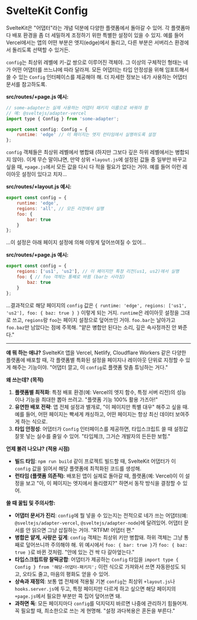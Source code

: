 # SvelteKit Config

SvelteKit은 "어댑터"라는 개념 덕분에 다양한 플랫폼에서 돌아갈 수 있어. 각 플랫폼마다 배포 환경을 좀 더 세밀하게 조정하기 위한 특별한 설정이 있을 수 있지. 예를 들어 Vercel에서는 앱의 어떤 부분은 엣지(edge)에서 돌리고, 다른 부분은 서버리스 환경에서 돌리도록 선택할 수 있거든.

`config`는 최상위 레벨에 키-값 쌍으로 이루어진 객체야. 그 이상의 구체적인 형태는 네가 어떤 어댑터를 쓰느냐에 따라 달라져. 모든 어댑터는 타입 안정성을 위해 임포트해서 쓸 수 있는 `Config` 인터페이스를 제공해야 해. 더 자세한 정보는 네가 사용하는 어댑터 문서를 참고하도록.

**src/routes/+page.js 예시:**
```javascript
// some-adapter는 실제 사용하는 어댑터 패키지 이름으로 바꿔야 함
// 예: @sveltejs/adapter-vercel
import type { Config } from 'some-adapter';

export const config: Config = {
	runtime: 'edge' // 이 페이지는 엣지 런타임에서 실행하도록 설정
};
```

`config` 객체들은 최상위 레벨에서 병합돼 (하지만 그보다 깊은 하위 레벨에서는 병합되지 않아). 이게 무슨 말이냐면, 만약 상위 `+layout.js`에 설정된 값들 중 일부만 바꾸고 싶을 때, `+page.js`에서 모든 값을 다시 다 적을 필요가 없다는 거야. 예를 들어 이런 레이아웃 설정이 있다고 치자...

**src/routes/+layout.js 예시:**
```javascript
export const config = {
	runtime: 'edge',
	regions: 'all', // 모든 리전에서 실행
	foo: {
		bar: true
	}
};
```

...이 설정은 아래 페이지 설정에 의해 이렇게 덮어쓰여질 수 있어...

**src/routes/+page.js 예시:**
```javascript
export const config = {
	regions: ['us1', 'us2'], // 이 페이지만 특정 리전(us1, us2)에서 실행
	foo: { // foo 객체는 통째로 바뀜 (bar는 사라짐)
		baz: true
	}
};
```

...결과적으로 해당 페이지의 `config` 값은 `{ runtime: 'edge', regions: ['us1', 'us2'], foo: { baz: true } }` 이렇게 되는 거지. `runtime`은 레이아웃 설정을 그대로 쓰고, `regions`랑 `foo`는 페이지 설정으로 덮어쓰인 거야. `foo.bar`는 날아가고 `foo.baz`만 남았다는 점에 주목해. "얕은 병합만 된다는 소리, 깊은 속사정까진 안 봐준다."

---

**얘 뭐 하는 애냐?**
SvelteKit 앱을 Vercel, Netlify, Cloudflare Workers 같은 다양한 플랫폼에 배포할 때, 각 플랫폼별 특화된 설정을 페이지나 레이아웃 단위로 지정할 수 있게 해주는 기능이야. "어댑터 깔고, 이 `config`로 플랫폼 맞춤 튜닝하는 거다."

**왜 쓰는데? (목적)**
1.  **플랫폼별 최적화**: 특정 배포 환경(예: Vercel의 엣지 함수, 특정 서버 리전)의 성능이나 기능을 최대한 뽑아 쓰려고. "플랫폼 기능 100% 활용 가즈아!"
2.  **유연한 배포 전략**: 앱 전체 설정과 별개로, "이 페이지만 특별 대우" 해주고 싶을 때. 예를 들어, 어떤 페이지는 빡세게 캐싱하고, 어떤 페이지는 항상 최신 데이터 보여주게 하는 식으로.
3.  **타입 안정성**: 어댑터가 `Config` 인터페이스를 제공하면, 타입스크립트 쓸 때 설정값 잘못 넣는 실수를 줄일 수 있어. "타입체크, 그거슨 개발자의 든든한 보험."

**언제 불려 나오냐? (적용 시점)**
*   **빌드 타임**: `npm run build` 같이 프로젝트 빌드할 때, SvelteKit 어댑터가 이 `config` 값을 읽어서 해당 플랫폼에 최적화된 코드를 생성해.
*   **런타임 (플랫폼 의존적)**: 배포된 앱이 실제로 돌아갈 때, 플랫폼(예: Vercel)이 이 설정을 보고 "아, 이 페이지는 엣지에서 돌리랬지?" 하면서 동작 방식을 결정할 수 있어.

**쓸 때 꿀팁 및 주의사항:**
*   **어댑터 문서가 진리**: `config`에 뭘 넣을 수 있는지는 전적으로 네가 쓰는 어댑터(예: `@sveltejs/adapter-vercel`, `@sveltejs/adapter-node`)에 달려있어. 어댑터 문서를 안 읽으면 그냥 삽질하는 거야. "RTFM! 어댑터 편."
*   **병합은 얕게, 사랑은 깊게**: `config` 객체는 최상위 키만 병합돼. 하위 객체는 그냥 통째로 덮어쓰니까 주의해야 해. 위 예시에서 `foo: { bar: true }`가 `foo: { baz: true }`로 바뀐 것처럼. "안에 있는 건 싹 다 갈아엎는다."
*   **타입스크립트랑 찰떡궁합**: 어댑터가 제공하는 `Config` 타입을 `import type { Config } from '해당-어댑터-패키지';` 이런 식으로 가져와서 쓰면 자동완성도 되고, 오타도 줄고, 마음의 평화도 얻을 수 있어.
*   **상속과 재정의**: 보통 앱 전체에 적용될 기본 `config`는 최상위 `+layout.js`나 `hooks.server.js`에 두고, 특정 페이지만 다르게 하고 싶으면 해당 페이지의 `+page.js`에서 필요한 부분만 콕 집어 덮어쓰면 돼.
*   **과하면 독**: 모든 페이지마다 `config`를 덕지덕지 바르면 나중에 관리하기 힘들어져. 꼭 필요할 때, 최소한으로 쓰는 게 현명해. "설정 과다복용은 혼돈을 부른다."